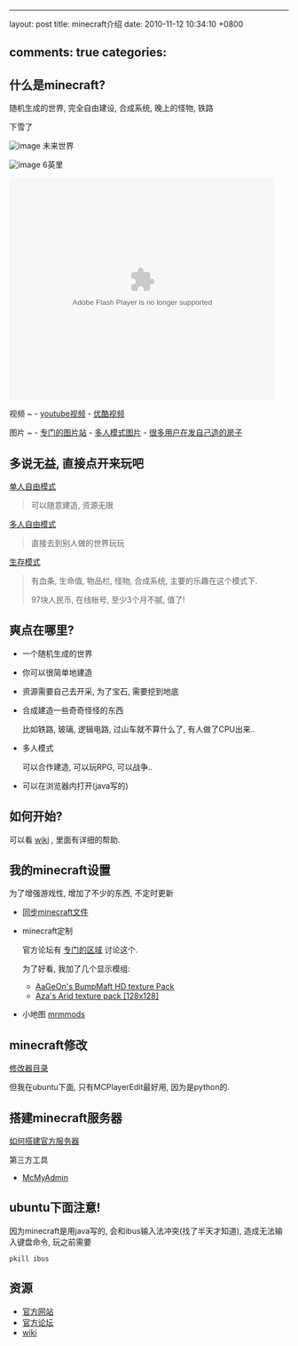 
---
layout: post
title: minecraft介绍
date: 2010-11-12 10:34:10 +0800

comments: true
categories: 
---

什么是minecraft?
----------------------------

随机生成的世界, 完全自由建设, 合成系统, 晚上的怪物, 铁路

下雪了

![image](http://minecraftgallery.com/wp-content/uploads/2010/10/inceptionSnowFort-610x260.jpg)
未来世界

![image](http://minecraftgallery.com/wp-content/uploads/2010/10/FuturisticCityBiome-610x260.png)
6英里

<embed src="http://player.youku.com/player.php/sid/XMjE0NzIzNTEy/v.swf" quality="high" width="480" height="400" align="middle" allowScriptAccess="sameDomain" type="application/x-shockwave-flash"></embed>

视频
  ~ -   [youtube视频](http://www.google.com/search?q=minecraft+site:youtube.com)
    -   [优酷视频](http://www.google.com/search?q=minecraft+site:youku.com)

图片
  ~ -   [专门的图片站](http://minecraftgallery.com/)
    -   [多人模式图片](http://www.minecraftforum.net/viewtopic.php?f=1012&t=22626)
    -   [很多用户在发自己造的房子](http://www.minecraftforum.net/viewtopic.php?f=35&t=26376)

多说无益, 直接点开来玩吧
----------------------------

[单人自由模式](http://minecraft.net/play.jsp)

> 可以随意建造, 资源无限

[多人自由模式](http://minecraft.net/servers.jsp)

> 直接去到别人做的世界玩玩

[生存模式](http://minecraft.net/game/)

> 有血条, 生命值, 物品栏, 怪物, 合成系统, 主要的乐趣在这个模式下.
>
> 97块人民币, 在线帐号, 至少3个月不腻, 值了!

爽点在哪里?
------------------------------

-   一个随机生成的世界
-   你可以很简单地建造
-   资源需要自己去开采, 为了宝石, 需要挖到地底
-   合成建造一些奇奇怪怪的东西

    比如铁路, 玻璃, 逻辑电路, 过山车就不算什么了, 有人做了CPU出来..

-   多人模式

    可以合作建造, 可以玩RPG, 可以战争..

-   可以在浏览器内打开(java写的)

如何开始?
------------------------------

可以看 [wiki](http://minecraftwiki.net/) , 里面有详细的帮助.

我的minecraft设置
------------------------------

为了增强游戏性, 增加了不少的东西, 不定时更新

-   [同步minecraft文件](http://www.minecraftwiki.net/wiki/Tutorials/Saved_Data_Dropbox_Guide_Saves_Only)

-   minecraft定制

    官方论坛有
    [专门的区域](http://www.minecraftforum.net/viewforum.php?f=25)
    讨论这个.

    为了好看, 我加了几个显示模组:

    -   [AaGeOn's BumpMaft HD texture
        Pack](http://www.minecraftforum.net/viewtopic.php?f=25&t=65936)
    -   [Aza's Arid texture pack
        [128x128]](http://www.minecraftforum.net/viewtopic.php?f=25&t=64678)

-   小地图
    [mrmmods](http://www.minecraftforum.net/viewtopic.php?f=25&t=64678)

minecraft修改
-------------

[修改器目录](http://www.minecraftwiki.net/wiki/Programs_and_Editors)

但我在ubuntu下面, 只有MCPlayerEdit最好用, 因为是python的.

搭建minecraft服务器
------------------------------

[如何搭建官方服务器](http://www.minecraftwiki.net/wiki/Server)

第三方工具

-   [McMyAdmin](http://minecraftwiki.net/wiki/McMyAdmin)

ubuntu下面注意!
------------------------------

因为minecraft是用java写的, 会和ibus输入法冲突(找了半天才知道),
造成无法输入键盘命令, 玩之前需要

    pkill ibus

资源
------------------------------

-   [官方网站](http://minecraft.net)
-   [官方论坛](http://www.minecraftforum.net/index.php)
-   [wiki](http://minecraftwiki.net/)
